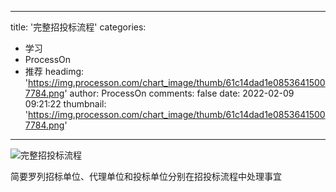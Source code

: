 
---
title: '完整招投标流程'
categories: 
 - 学习
 - ProcessOn
 - 推荐
headimg: 'https://img.processon.com/chart_image/thumb/61c14dad1e08536415007784.png'
author: ProcessOn
comments: false
date: 2022-02-09 09:21:22
thumbnail: 'https://img.processon.com/chart_image/thumb/61c14dad1e08536415007784.png'
---

<div>   
<img class="thumb" alt="完整招投标流程" src="https://img.processon.com/chart_image/thumb/61c14dad1e08536415007784.png" referrerpolicy="no-referrer">
<p>简要罗列招标单位、代理单位和投标单位分别在招投标流程中处理事宜</p>  
</div>
            